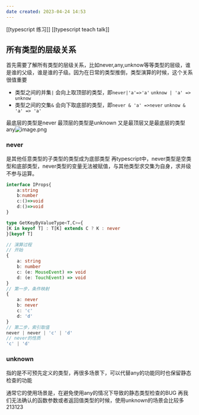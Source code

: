 ```yaml
---
date created: 2023-04-24 14:53
---
```


[[typescript 练习]]   [[typescript teach talk]]

## 所有类型的层级关系

首先需要了解所有类型的层级关系，比如never,any,unknow等等类型的层级，谁是谁的父级，谁是谁的子级。因为在日常的类型推倒，类型演算的时候，这个关系很值重要

- 类型之间的并集`|` 会向上取顶部的类型，即`never|'a'=>'a'`  `unknow | 'a' => unknow`
- 类型之间的交集`&` 会向下取底部的类型，即`never & 'a' =>never` `unknow & 'a' => 'a'`

最底层的类型是never 最顶层的类型是unknown 又是最顶层又是最底层的类型any![image.png](https://p3-juejin.byteimg.com/tos-cn-i-k3u1fbpfcp/2b639e1765924e39a439b87831966c5d~tplv-k3u1fbpfcp-zoom-in-crop-mark:1512:0:0:0.awebp)

### never

是其他任意类型的子类型的类型成为底部类型
再typescript中，never类型是空类型和底部类型，never类型的变量无法被赋值，与其他类型求交集为自身，求并级不参与运算。

```typescript
interface IProps{
	a:string
	b:number
	c:()=>void
	d:()=>void
}

type GetKeyByValueType<T,C>={
[K in keyof T] : T[K] extends C ? K : never
}[keyof T]

// 演算过程
// 开始
{
    a: string
    b: number
    c: (e: MouseEvent) => void
    d: (e: TouchEvent) => void
}
// 第一步，条件映射
{
    a: never
    b: never
    c: 'c'
    d: 'd'
}
// 第二步，索引取值
never | never | 'c' | 'd'
// never的性质
'c' | 'd'

```

### unknown

指的是不可预先定义的类型，再很多场景下，可以代替any的功能同时也保留静态检查的功能

通常它的使用场景是，在避免使用any的情况下导致的静态类型检查的BUG
再我们无法确认的函数参数或者返回值类型的时候，使用unknown的场景会比较多213123
